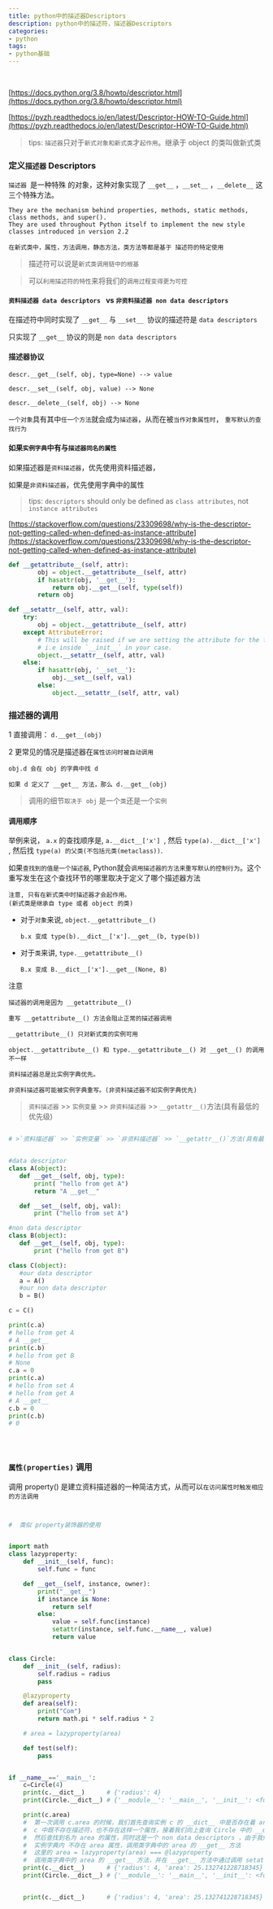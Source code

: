 ```yaml
---
title: python中的描述器Descriptors 
description: python中的描述符，描述器Descriptors
categories:
- python
tags:
- python基础
---
```


<br>


[https://docs.python.org/3.8/howto/descriptor.html](https://docs.python.org/3.8/howto/descriptor.html)

[https://pyzh.readthedocs.io/en/latest/Descriptor-HOW-TO-Guide.html](https://pyzh.readthedocs.io/en/latest/Descriptor-HOW-TO-Guide.html)


> tips: `描述器`只对于`新式对象和新式类`才`起作用`。继承于 object 的类叫做新式类




### 定义`描述器` Descriptors

`描述器 `是一种特殊 的对象，这种对象实现了 `__get__` ，`__set__` ，`__delete__` 这三个特殊方法。


    They are the mechanism behind properties, methods, static methods, class methods, and super().
    They are used throughout Python itself to implement the new style classes introduced in version 2.2
    
    在新式类中，属性，方法调用，静态方法，类方法等都是基于 描述符的特定使用



> 描述符可以说是`新式类调用链中的根基`

> 可以`利用描述符的特性`来将我们的`调用过程变得更为可控`



####  `资料描述器 data descriptors ` vs `非资料描述器 non data descriptors`

在描述符中同时实现了 `__get__` 与 `__set__ `协议的描述符是 `data descriptors `

只实现了 `__get__` 协议的则是 `non data descriptors`


#### 描述器协议


    descr.__get__(self, obj, type=None) --> value
    
    descr.__set__(self, obj, value) --> None
    
    descr.__delete__(self, obj) --> None


`一个对象`具有其中`任一个方法`就会成为`描述器`，从而在被`当作对象属性时`， `重写默认的查找行为`



#### 如果`实例字典`中有与`描述器同名的属性`


如果描述器是`资料描述器`，优先使用资料描述器，

如果是`非资料描述器`，优先使用字典中的属性



> tips: `descriptors` should only be defined as `class attributes`, not `instance attributes`

[https://stackoverflow.com/questions/23309698/why-is-the-descriptor-not-getting-called-when-defined-as-instance-attribute](https://stackoverflow.com/questions/23309698/why-is-the-descriptor-not-getting-called-when-defined-as-instance-attribute)

```python
def __getattribute__(self, attr):
        obj = object.__getattribute__(self, attr)
        if hasattr(obj, '__get__'):
            return obj.__get__(self, type(self))
        return obj

def __setattr__(self, attr, val):
    try:
        obj = object.__getattribute__(self, attr)
    except AttributeError:
        # This will be raised if we are setting the attribute for the first time
        # i.e inside `__init__` in your case.
        object.__setattr__(self, attr, val)
    else:
        if hasattr(obj, '__set__'):
            obj.__set__(self, val)
        else:
            object.__setattr__(self, attr, val)
```




### 描述器的调用



1 直接调用： `d.__get__(obj)`


2 更常见的情况是描述器在`属性访问时被自动调用`


    obj.d 会在 obj 的字典中找 d 
    
    如果 d 定义了 __get__ 方法，那么 d.__get__(obj)



> 调用的细节`取决于 obj` 是一个`类`还是一个`实例`

#### 调用顺序




举例来说， `a.x` 的查找顺序是, `a.__dict__['x'] `, 然后 `type(a).__dict__['x'] `, 然后找 `type(a) 的父类(不包括元类(metaclass))`.

如果`查找到的值是一个描述器`, Python就会`调用描述器的方法来重写默认的控制行为`。这个重写发生在这个查找环节的哪里取决于定义了哪个描述器方法


    注意, 只有在新式类中时描述器才会起作用。
    (新式类是继承自 type 或者 object 的类)





- 对于`对象`来说, `object.__getattribute__()`



      b.x 变成 type(b).__dict__['x'].__get__(b, type(b))


- 对于`类`来讲,  `type.__getattribute__()`



      B.x 变成 B.__dict__['x'].__get__(None, B)
      
  

注意
  
    描述器的调用是因为 __getattribute__()
    
    重写 __getattribute__() 方法会阻止正常的描述器调用
    
    __getattribute__() 只对新式类的实例可用
    
    object.__getattribute__() 和 type.__getattribute__() 对 __get__() 的调用不一样
    
    资料描述器总是比实例字典优先。
    
    非资料描述器可能被实例字典重写。(非资料描述器不如实例字典优先)
    


>`资料描述器` >> `实例变量` >> `非资料描述器` >> `__getattr__()`方法(具有最低的优先级)
    
```python

# >`资料描述器` >> `实例变量` >> `非资料描述器` >> `__getattr__()`方法(具有最低的优先级)


#data descriptor
class A(object):
   def __get__(self, obj, type):
       print( "hello from get A")
       return "A __get__"

   def __set__(self, obj, val):
       print ("hello from set A")

#non data descriptor
class B(object):
   def __get__(self, obj, type):
       print ("hello from get B")

class C(object):
   #our data descriptor
   a = A()
   #our non data descriptor
   b = B()

c = C()

print(c.a)
# hello from get A
# A __get__
print(c.b)
# hello from get B
# None
c.a = 0
print(c.a)
# hello from set A
# hello from get A
# A __get__
c.b = 0
print(c.b)
# 0





```


    


### `属性(properties)` 调用


调用 property() 是建立资料描述器的一种简洁方式，从而可以`在访问属性时触发相应的方法调用`


```python


#  类似 property装饰器的使用


import math
class lazyproperty:
    def __init__(self, func):
        self.func = func

    def __get__(self, instance, owner):
        print("__get__")
        if instance is None:
            return self
        else:
            value = self.func(instance)
            setattr(instance, self.func.__name__, value)
            return value


class Circle:
    def __init__(self, radius):
        self.radius = radius
        pass

    @lazyproperty
    def area(self):
        print("Com")
        return math.pi * self.radius * 2

    # area = lazyproperty(area)

    def test(self):
        pass


if __name__=='__main__':
    c=Circle(4)
    print(c.__dict__)      # {'radius': 4}
    print(Circle.__dict__) # {'__module__': '__main__', '__init__': <function Circle.__init__ at 0x00000181C38436A8>, 'area': <__main__.lazyproperty object at 0x00000181C385DA20>, 'test': <function Circle.test at 0x00000181C38437B8>, '__dict__': <attribute '__dict__' of 'Circle' objects>, '__weakref__': <attribute '__weakref__' of 'Circle' objects>, '__doc__': None}

    print(c.area)
    #  第一次调用 c.area 的时候，我们首先查询实例 c 的 __dict__ 中是否存在着 area 描述符
    #  c 中既不存在描述符，也不存在这样一个属性，接着我们向上查询 Circle 中的 __dict__
    #  然后查找到名为 area 的属性，同时这是一个 non data descriptors ，由于我们的实例字典内并不存在 area 属性
    #  实例字典内 不存在 area 属性，调用类字典中的 area 的 __get__ 方法
    #  这里的 area = lazyproperty(area) === @lazyproperty
    #  调用类字典中的 area 的 __get__ 方法，并在 __get__ 方法中通过调用 setattr 方法为实例字典注册属性 area
    print(c.__dict__)      # {'radius': 4, 'area': 25.132741228718345}
    print(Circle.__dict__) # {'__module__': '__main__', '__init__': <function Circle.__init__ at 0x00000181C38436A8>, 'area': <__main__.lazyproperty object at 0x00000181C385DA20>, 'test': <function Circle.test at 0x00000181C38437B8>, '__dict__': <attribute '__dict__' of 'Circle' objects>, '__weakref__': <attribute '__weakref__' of 'Circle' objects>, '__doc__': None}


    print(c.__dict__)      # {'radius': 4, 'area': 25.132741228718345}
```

